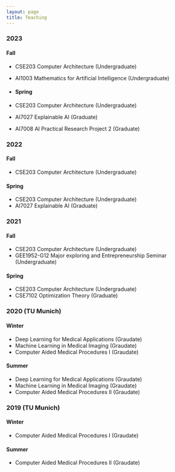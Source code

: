```yaml
---
layout: page
title: Teaching
---
```


### 2023
#### Fall
- CSE203 Computer Architecture (Undergraduate)
- AI1003 Mathematics for Artificial Intelligence (Undergraduate)

- #### Spring
- CSE203 Computer Architecture (Undergraduate)
- AI7027 Explainable AI (Graduate)
- AI7008 AI Practical Research Project 2	(Graduate)
 
### 2022
#### Fall
- CSE203 Computer Architecture (Undergraduate)

#### Spring
- CSE203 Computer Architecture (Undergraduate)
- AI7027 Explainable AI (Graduate)


### 2021
#### Fall
- CSE203 Computer Architecture (Undergraduate)
- GEE1952-G12	Major exploring and Entrepreneurship Seminar (Undergraduate)

#### Spring
- CSE203 Computer Architecture (Undergraduate)
- CSE7102 Optimization Theory (Graduate)

### 2020 (TU Munich)
#### Winter
- Deep Learning for Medical Applications (Graudate)
- Machine Learning in Medical Imaging (Graudate)
- Computer Aided Medical Procedures I (Graudate)

#### Summer
- Deep Learning for Medical Applications (Graudate)
- Machine Learning in Medical Imaging (Graudate)
- Computer Aided Medical Procedures II (Graudate)

### 2019 (TU Munich)
#### Winter
- Computer Aided Medical Procedures I (Graudate)
  
#### Summer
- Computer Aided Medical Procedures II (Graudate)
